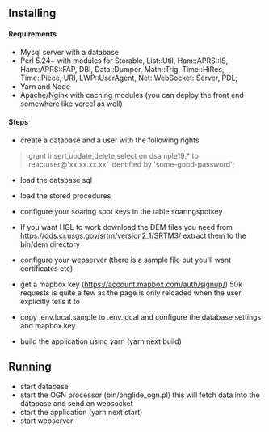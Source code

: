 ## Installing

#### Requirements

- Mysql server with a database
- Perl 5.24+ with modules for Storable, List::Util, Ham::APRS::IS, Ham::APRS::FAP, DBI, Data::Dumper, Math::Trig, Time::HiRes, Time::Piece, URI, LWP::UserAgent, Net::WebSocket::Server, PDL;
- Yarn and Node
- Apache/Nginx with caching modules (you can deploy the front end somewhere like vercel as well)

#### Steps

- create a database and a user with the following rights
> grant insert,update,delete,select on dsample19.* to reactuser@'xx.xx.xx.xx' identified by 'some-good-password';

- load the database sql
- load the stored procedures
- configure your soaring spot keys in the table soaringspotkey

- If you want HGL to work download the DEM files you need from https://dds.cr.usgs.gov/srtm/version2_1/SRTM3/ extract them to the bin/dem directory

- configure your webserver (there is a sample file but you'll want certificates etc)

- get a mapbox key (https://account.mapbox.com/auth/signup/) 50k requests is quite a few as the page is only reloaded when the user explicitly tells it to

- copy .env.local.sample to .env.local and configure the database settings and mapbox key
- build the application using yarn (yarn next build)

## Running

- start database
- start the OGN processor (bin/onglide_ogn.pl) this will fetch data into the database and send on websocket
- start the application (yarn next start)
- start webserver

